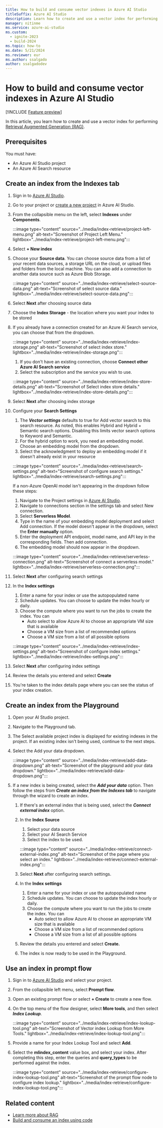 ```yaml
---
title: How to build and consume vector indexes in Azure AI Studio
titleSuffix: Azure AI Studio
description: Learn how to create and use a vector index for performing Retrieval Augmented Generation (RAG).
manager: nitinme
ms.service: azure-ai-studio
ms.custom:
  - ignite-2023
  - build-2024
ms.topic: how-to
ms.date: 5/21/2024
ms.reviewer: eur
ms.author: ssalgado
author: ssalgadodev
---
```


# How to build and consume vector indexes in Azure AI Studio

[!INCLUDE [Feature preview](~/reusable-content/ce-skilling/azure/includes/ai-studio/includes/feature-preview.md)]

In this article, you learn how to create and use a vector index for performing [Retrieval Augmented Generation (RAG)](../concepts/retrieval-augmented-generation.md).

## Prerequisites

You must have:
- An Azure AI Studio project
- An Azure AI Search resource

## Create an index from the Indexes tab

1. Sign in to [Azure AI Studio](https://ai.azure.com).
1. Go to your project or [create a new project](../how-to/create-projects.md) in Azure AI Studio.
1. From the collapsible menu on the left, select **Indexes** under **Components**.

    :::image type="content" source="../media/index-retrieve/project-left-menu.png" alt-text="Screenshot of Project Left Menu." lightbox="../media/index-retrieve/project-left-menu.png":::

1. Select **+ New index**
1. Choose your **Source data**. You can choose source data from a list of your recent data sources, a storage URL on the cloud, or upload files and folders from the local machine. You can also add a connection to another data source such as Azure Blob Storage.

    :::image type="content" source="../media/index-retrieve/select-source-data.png" alt-text="Screenshot of select source data." lightbox="../media/index-retrieve/select-source-data.png":::

1. Select **Next** after choosing source data
1. Choose the **Index Storage** - the location where you want your index to be stored
1. If you already have a connection created for an Azure AI Search service, you can choose that from the dropdown.

    :::image type="content" source="../media/index-retrieve/index-storage.png" alt-text="Screenshot of select index store." lightbox="../media/index-retrieve/index-storage.png":::

    1. If you don't have an existing connection, choose **Connect other Azure AI Search service**
    1. Select the subscription and the service you wish to use.
    
    :::image type="content" source="../media/index-retrieve/index-store-details.png" alt-text="Screenshot of Select index store details." lightbox="../media/index-retrieve/index-store-details.png":::

1. Select **Next** after choosing index storage
1. Configure your **Search Settings**
    1. The ***Vector settings*** defaults to true for Add vector search to this search resource. As noted, this enables Hybrid and Hybrid + Semantic search options. Disabling this limits vector search options to Keyword and Semantic.
    1. For the hybrid option to work, you need an embedding model. Choose an embedding model from the dropdown.
    1. Select the acknowledgment to deploy an embedding model if it doesn't already exist in your resource

    :::image type="content" source="../media/index-retrieve/search-settings.png" alt-text="Screenshot of configure search settings." lightbox="../media/index-retrieve/search-settings.png":::
    
    If a non-Azure OpenAI model isn't appearing in the dropdown follow these steps:
    1. Navigate to the Project settings in [Azure AI Studio](https://ai.azure.com).
    1. Navigate to connections section in the settings tab and select New connection.
    1. Select **Serverless Model**.
    1. Type in the name of your embedding model deployment and select Add connection. If the model doesn't appear in the dropdown, select the **Enter manually** option.
    1. Enter the deployment API endpoint, model name, and API key in the corresponding fields. Then add connection.
    1. The embedding model should now appear in the dropdown.
    
    :::image type="content" source="../media/index-retrieve/serverless-connection.png" alt-text="Screenshot of connect a serverless model." lightbox="../media/index-retrieve/serverless-connection.png":::

1. Select **Next** after configuring search settings
1. In the **Index settings**
    1. Enter a name for your index or use the autopopulated name
    1. Schedule updates. You can choose to update the index hourly or daily.
    1. Choose the compute where you want to run the jobs to create the index. You can
        - Auto select to allow Azure AI to choose an appropriate VM size that is available
        - Choose a VM size from a list of recommended options
        - Choose a VM size from a list of all possible options
        
    :::image type="content" source="../media/index-retrieve/index-settings.png" alt-text="Screenshot of configure index settings." lightbox="../media/index-retrieve/index-settings.png":::

1. Select **Next** after configuring index settings
1. Review the details you entered and select **Create**
1. You're taken to the index details page where you can see the status of your index creation.

## Create an index from the Playground
1. Open your AI Studio project.
1. Navigate to the Playground tab.
1. The Select available project index is displayed for existing indexes in the project. If an existing index isn't being used, continue to the next steps.
1. Select the Add your data dropdown.
    
    :::image type="content" source="../media/index-retrieve/add-data-dropdown.png" alt-text="Screenshot of the playground add your data dropdown." lightbox="../media/index-retrieve/add-data-dropdown.png":::

1. If a new index is being created, select the ***Add your data*** option. Then follow the steps from ***Create an index from the Indexes tab*** to navigate through the wizard to create an index.
    1. If there's an external index that is being used, select the ***Connect external index*** option.
    1. In the **Index Source**
        1. Select your data source
        1. Select your AI Search Service
        1. Select the index to be used.

        :::image type="content" source="../media/index-retrieve/connect-external-index.png" alt-text="Screenshot of the page where you select an index." lightbox="../media/index-retrieve/connect-external-index.png":::
        
    1. Select **Next** after configuring search settings.
    1. In the **Index settings**
        1. Enter a name for your index or use the autopopulated name
        1. Schedule updates. You can choose to update the index hourly or daily.
        1. Choose the compute where you want to run the jobs to create the index. You can
            - Auto select to allow Azure AI to choose an appropriate VM size that is available
            - Choose a VM size from a list of recommended options
            - Choose a VM size from a list of all possible options
    1. Review the details you entered and select **Create.**
    1. The index is now ready to be used in the Playground.


## Use an index in prompt flow

1. Sign in to [Azure AI Studio](https://ai.azure.com) and select your project. 
1. From the collapsible left menu, select **Prompt flow**.
1. Open an existing prompt flow or select **+ Create** to create a new flow.
1. On the top menu of the flow designer, select **More tools**, and then select ***Index Lookup***.

    :::image type="content" source="../media/index-retrieve/index-lookup-tool.png" alt-text="Screenshot of Vector index Lookup from More Tools." lightbox="../media/index-retrieve/index-lookup-tool.png":::

1. Provide a name for your Index Lookup Tool and select **Add**.
1. Select the **mlindex_content** value box, and select your index. After completing this step, enter the queries and **query_types** to be performed against the index.

    :::image type="content" source="../media/index-retrieve/configure-index-lookup-tool.png" alt-text="Screenshot of the prompt flow node to configure index lookup." lightbox="../media/index-retrieve/configure-index-lookup-tool.png":::


## Related content

- [Learn more about RAG](../concepts/retrieval-augmented-generation.md)
- [Build and consume an index using code](./develop/index-build-consume-sdk.md)
